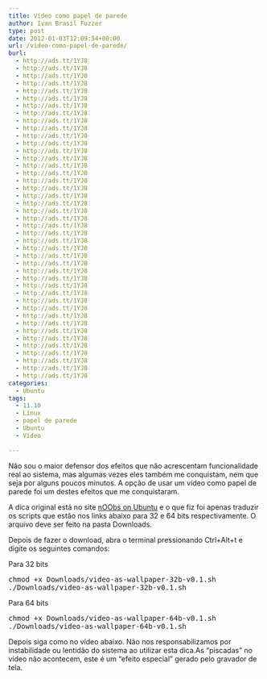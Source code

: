 ```yaml
---
title: Vídeo como papel de parede
author: Ivan Brasil Fuzzer
type: post
date: 2012-01-03T12:09:54+00:00
url: /video-como-papel-de-parede/
burl:
  - http://ads.tt/1YJ8
  - http://ads.tt/1YJ8
  - http://ads.tt/1YJ8
  - http://ads.tt/1YJ8
  - http://ads.tt/1YJ8
  - http://ads.tt/1YJ8
  - http://ads.tt/1YJ8
  - http://ads.tt/1YJ8
  - http://ads.tt/1YJ8
  - http://ads.tt/1YJ8
  - http://ads.tt/1YJ8
  - http://ads.tt/1YJ8
  - http://ads.tt/1YJ8
  - http://ads.tt/1YJ8
  - http://ads.tt/1YJ8
  - http://ads.tt/1YJ8
  - http://ads.tt/1YJ8
  - http://ads.tt/1YJ8
  - http://ads.tt/1YJ8
  - http://ads.tt/1YJ8
  - http://ads.tt/1YJ8
  - http://ads.tt/1YJ8
  - http://ads.tt/1YJ8
  - http://ads.tt/1YJ8
  - http://ads.tt/1YJ8
  - http://ads.tt/1YJ8
  - http://ads.tt/1YJ8
  - http://ads.tt/1YJ8
  - http://ads.tt/1YJ8
  - http://ads.tt/1YJ8
  - http://ads.tt/1YJ8
  - http://ads.tt/1YJ8
  - http://ads.tt/1YJ8
  - http://ads.tt/1YJ8
  - http://ads.tt/1YJ8
  - http://ads.tt/1YJ8
  - http://ads.tt/1YJ8
  - http://ads.tt/1YJ8
  - http://ads.tt/1YJ8
  - http://ads.tt/1YJ8
  - http://ads.tt/1YJ8
  - http://ads.tt/1YJ8
  - http://ads.tt/1YJ8
categories:
  - Ubuntu
tags:
  - 11.10
  - Linux
  - papel de parede
  - Ubuntu
  - Vídeo

---
```

Não sou o maior defensor dos efeitos que não acrescentam funcionalidade real ao sistema, mas algumas vezes eles também me conquistam, nem que seja por alguns poucos minutos. A opção de usar um vídeo como papel de parede foi um destes efeitos que me conquistaram.

A dica original está no site [nOObs on Ubuntu][1] e o que fiz foi apenas traduzir os scripts que estão nos links abaixo para 32 e 64 bits respectivamente. O arquivo deve ser feito na pasta Downloads.

<!--download id="34"-->

<!--download id="35"-->

Depois de fazer o download, abra o terminal pressionando Ctrl+Alt+t e digite os seguintes comandos:

Para 32 bits

<pre class="brush:shell">chmod +x Downloads/video-as-wallpaper-32b-v0.1.sh
./Downloads/video-as-wallpaper-32b-v0.1.sh</pre>

Para 64 bits

<pre class="brush:shell">chmod +x Downloads/video-as-wallpaper-64b-v0.1.sh
./Downloads/video-as-wallpaper-64b-v0.1.sh</pre>

Depois siga como no vídeo abaixo. Não nos responsabilizamos por instabilidade ou lentidão do sistema ao utilizar esta dica.As &#8220;piscadas&#8221; no vídeo não acontecem, este é um &#8220;efeito especial&#8221; gerado pelo gravador de tela.

<p style="text-align: center;">
</p>

 [1]: http://www.n00bsonubuntu.net/content/script-to-use-videos-as-a-wallpaper-for-ubuntu-11-10/